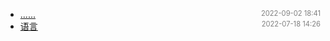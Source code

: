 - [......]()<span style="font-size:.8em;float:right"><span style="color:orange"></span><span style="padding-left:2em;color:gray;">2022-09-02 18:41</span></span>
- [语言](go)<span style="font-size:.8em;float:right"><span style="color:orange"></span><span style="padding-left:2em;color:gray;">2022-07-18 14:26</span></span>
